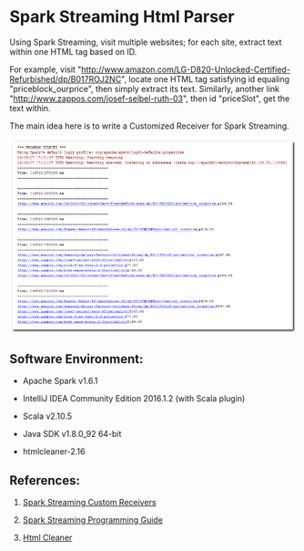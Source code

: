 # Spark Streaming Html Parser
Using Spark Streaming, visit multiple websites; for each site, extract text within one HTML tag based on ID.

For example, visit "http://www.amazon.com/LG-D820-Unlocked-Certified-Refurbished/dp/B017ROJ2NC", locate one HTML tag satisfying id equaling "priceblock_ourprice", then simply extract its text. Similarly, another link "http://www.zappos.com/josef-seibel-ruth-03", then id "priceSlot", get the text within.

The main idea here is to write a Customized Receiver for Spark Streaming.

![Result](runresultscreen.png)

## Software Environment:

* Apache Spark v1.6.1

* IntelliJ IDEA Community Edition 2016.1.2 (with Scala plugin)

* Scala v2.10.5

* Java SDK v1.8.0_92 64-bit

* htmlcleaner-2.16

## References:

1. [Spark Streaming Custom Receivers](http://spark.apache.org/docs/latest/streaming-custom-receivers.html)

2. [Spark Streaming Programming Guide](http://spark.apache.org/docs/latest/streaming-programming-guide.html)

3. [Html Cleaner](http://htmlcleaner.sourceforge.net)
